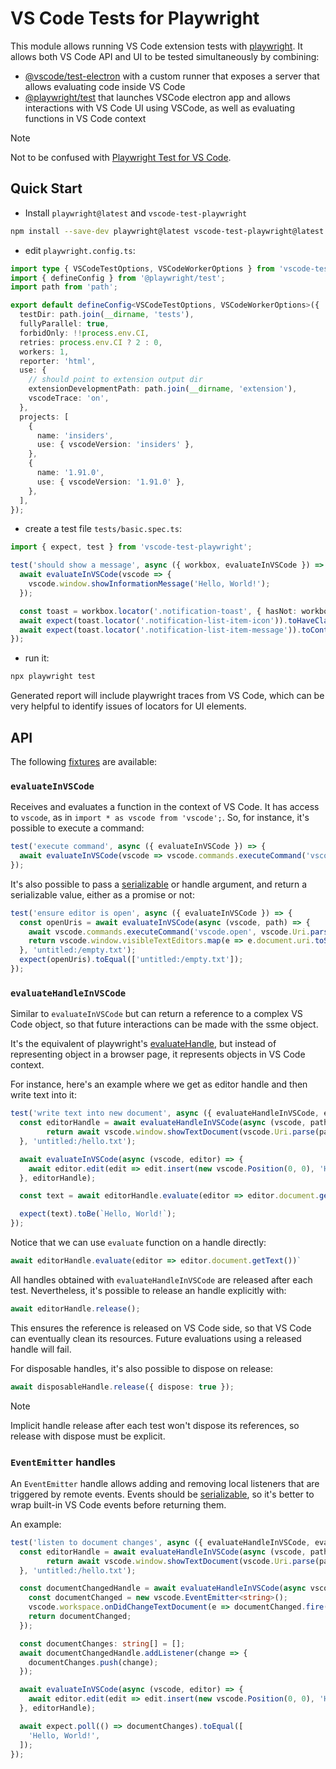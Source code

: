 # VS Code Tests for Playwright

This module allows running VS Code extension tests with [playwright](https://github.com/microsoft/playwright/).
It allows both VS Code API and UI to be tested simultaneously by combining:

- [@vscode/test-electron](https://code.visualstudio.com/api/working-with-extensions/testing-extension#advanced-setup-your-own-runner) with a custom runner that exposes a server that allows evaluating code inside VS Code
- [@playwright/test](https://playwright.dev/docs/writing-tests) that launches VSCode electron app and allows interactions with VS Code UI using VSCode, as well as evaluating functions in VS Code context

> [!NOTE]
> Not to be confused with [Playwright Test for VS Code](https://github.com/microsoft/playwright-vscode).

## Quick Start

- Install `playwright@latest` and `vscode-test-playwright`

```bash
npm install --save-dev playwright@latest vscode-test-playwright@latest
```

- edit `playwright.config.ts`:

```ts
import type { VSCodeTestOptions, VSCodeWorkerOptions } from 'vscode-test-playwright';
import { defineConfig } from '@playwright/test';
import path from 'path';

export default defineConfig<VSCodeTestOptions, VSCodeWorkerOptions>({
  testDir: path.join(__dirname, 'tests'),
  fullyParallel: true,
  forbidOnly: !!process.env.CI,
  retries: process.env.CI ? 2 : 0,
  workers: 1,
  reporter: 'html',
  use: {
    // should point to extension output dir
    extensionDevelopmentPath: path.join(__dirname, 'extension'),
    vscodeTrace: 'on',
  },
  projects: [
    {
      name: 'insiders',
      use: { vscodeVersion: 'insiders' },
    },
    {
      name: '1.91.0',
      use: { vscodeVersion: '1.91.0' },
    },
  ],
});
```

- create a test file `tests/basic.spec.ts`:

```ts
import { expect, test } from 'vscode-test-playwright';

test('should show a message', async ({ workbox, evaluateInVSCode }) => {
  await evaluateInVSCode(vscode => {
    vscode.window.showInformationMessage('Hello, World!');
  });

  const toast = workbox.locator('.notification-toast', { hasNot: workbox.getByRole('button', { name: 'Install' }) });
  await expect(toast.locator('.notification-list-item-icon')).toHaveClass(/codicon-info/);
  await expect(toast.locator('.notification-list-item-message')).toContainText('Hello, World!');
});
```
- run it:

```bash
npx playwright test
```

Generated report will include playwright traces from VS Code, which can be very helpful to identify issues of locators for UI elements.

## API

The following [fixtures](https://playwright.dev/docs/test-fixtures#creating-a-fixture) are available:

### `evaluateInVSCode`

Receives and evaluates a function in the context of VS Code. It has access to `vscode`, as in `import * as vscode from 'vscode';`.
So, for instance, it's possible to execute a command:

```ts
test('execute command', async ({ evaluateInVSCode }) => {
  await evaluateInVSCode(vscode => vscode.commands.executeCommand('vscode.open', Uri.file('/some/path/to/folder')));
});
```

It's also possible to pass a [serializable](https://developer.mozilla.org/en-US/docs/Web/JavaScript/Reference/Global_Objects/JSON/stringify#description) or handle argument, and return a serializable value, either as a promise or not:

```ts
test('ensure editor is open', async ({ evaluateInVSCode }) => {
  const openUris = await evaluateInVSCode(async (vscode, path) => {
    await vscode.commands.executeCommand('vscode.open', vscode.Uri.parse(path));
    return vscode.window.visibleTextEditors.map(e => e.document.uri.toString());
  }, 'untitled:/empty.txt');
  expect(openUris).toEqual(['untitled:/empty.txt']);
});
```

### `evaluateHandleInVSCode`

Similar to `evaluateInVSCode` but can return a reference to a complex VS Code object, so that future interactions can be made with the ssme object.

It's the equivalent of playwright's [evaluateHandle](https://playwright.dev/docs/api/class-page#page-evaluate-handle), but instead of representing object in a browser page, it represents objects in VS Code context.

For instance, here's an example where we get as editor handle and then write text into it:

```ts
test('write text into new document', async ({ evaluateHandleInVSCode, evaluateInVSCode }) => {
  const editorHandle = await evaluateHandleInVSCode(async (vscode, path) => {
		return await vscode.window.showTextDocument(vscode.Uri.parse(path));
  }, 'untitled:/hello.txt');

  await evaluateInVSCode(async (vscode, editor) => {
    await editor.edit(edit => edit.insert(new vscode.Position(0, 0), 'Hello, World!'));
  }, editorHandle);

  const text = await editorHandle.evaluate(editor => editor.document.getText());

  expect(text).toBe(`Hello, World!`);
});
```

Notice that we can use `evaluate` function on a handle directly:

```ts
await editorHandle.evaluate(editor => editor.document.getText())`
```

All handles obtained with `evaluateHandleInVSCode` are released after each test.
Nevertheless, it's possible to release an handle explicitly with:

```ts
await editorHandle.release();
```

This ensures the reference is released on VS Code side, so that VS Code can eventually clean its resources.
Future evaluations using a released handle will fail.

For disposable handles, it's also possible to dispose on release:

```ts
await disposableHandle.release({ dispose: true });
```

> [!NOTE]
> Implicit handle release after each test won't dispose its references, so release with dispose must be explicit.

### `EventEmitter` handles

An `EventEmitter` handle allows adding and removing local listeners that are triggered by remote events.
Events should be [serializable](https://developer.mozilla.org/en-US/docs/Web/JavaScript/Reference/Global_Objects/JSON/stringify#description), so it's better to wrap built-in VS Code events before returning them.

An example:

```ts
test('listen to document changes', async ({ evaluateHandleInVSCode, evaluateInVSCode }) => {
  const editorHandle = await evaluateHandleInVSCode(async (vscode, path) => {
		return await vscode.window.showTextDocument(vscode.Uri.parse(path));
  }, 'untitled:/hello.txt');

  const documentChangedHandle = await evaluateHandleInVSCode(async vscode => {
    const documentChanged = new vscode.EventEmitter<string>();
    vscode.workspace.onDidChangeTextDocument(e => documentChanged.fire(e.document.getText()));
    return documentChanged;
  });

  const documentChanges: string[] = [];
  await documentChangedHandle.addListener(change => {
    documentChanges.push(change);
  });

  await evaluateInVSCode(async (vscode, editor) => {
    await editor.edit(edit => edit.insert(new vscode.Position(0, 0), 'Hello, World!'));
  }, editorHandle);

  await expect.poll(() => documentChanges).toEqual([
    'Hello, World!',
  ]);
});

```
